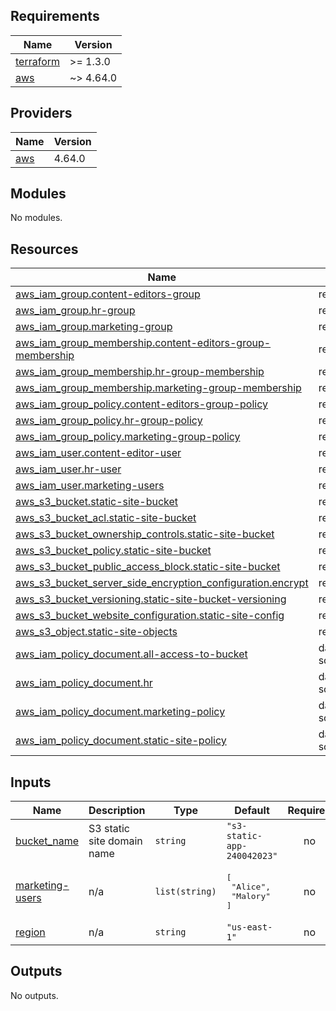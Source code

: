 <!-- BEGINNING OF PRE-COMMIT-TERRAFORM DOCS HOOK -->
## Requirements

| Name | Version |
|------|---------|
| <a name="requirement_terraform"></a> [terraform](#requirement\_terraform) | >= 1.3.0 |
| <a name="requirement_aws"></a> [aws](#requirement\_aws) | ~> 4.64.0 |

## Providers

| Name | Version |
|------|---------|
| <a name="provider_aws"></a> [aws](#provider\_aws) | 4.64.0 |

## Modules

No modules.

## Resources

| Name | Type |
|------|------|
| [aws_iam_group.content-editors-group](https://registry.terraform.io/providers/hashicorp/aws/latest/docs/resources/iam_group) | resource |
| [aws_iam_group.hr-group](https://registry.terraform.io/providers/hashicorp/aws/latest/docs/resources/iam_group) | resource |
| [aws_iam_group.marketing-group](https://registry.terraform.io/providers/hashicorp/aws/latest/docs/resources/iam_group) | resource |
| [aws_iam_group_membership.content-editors-group-membership](https://registry.terraform.io/providers/hashicorp/aws/latest/docs/resources/iam_group_membership) | resource |
| [aws_iam_group_membership.hr-group-membership](https://registry.terraform.io/providers/hashicorp/aws/latest/docs/resources/iam_group_membership) | resource |
| [aws_iam_group_membership.marketing-group-membership](https://registry.terraform.io/providers/hashicorp/aws/latest/docs/resources/iam_group_membership) | resource |
| [aws_iam_group_policy.content-editors-group-policy](https://registry.terraform.io/providers/hashicorp/aws/latest/docs/resources/iam_group_policy) | resource |
| [aws_iam_group_policy.hr-group-policy](https://registry.terraform.io/providers/hashicorp/aws/latest/docs/resources/iam_group_policy) | resource |
| [aws_iam_group_policy.marketing-group-policy](https://registry.terraform.io/providers/hashicorp/aws/latest/docs/resources/iam_group_policy) | resource |
| [aws_iam_user.content-editor-user](https://registry.terraform.io/providers/hashicorp/aws/latest/docs/resources/iam_user) | resource |
| [aws_iam_user.hr-user](https://registry.terraform.io/providers/hashicorp/aws/latest/docs/resources/iam_user) | resource |
| [aws_iam_user.marketing-users](https://registry.terraform.io/providers/hashicorp/aws/latest/docs/resources/iam_user) | resource |
| [aws_s3_bucket.static-site-bucket](https://registry.terraform.io/providers/hashicorp/aws/latest/docs/resources/s3_bucket) | resource |
| [aws_s3_bucket_acl.static-site-bucket](https://registry.terraform.io/providers/hashicorp/aws/latest/docs/resources/s3_bucket_acl) | resource |
| [aws_s3_bucket_ownership_controls.static-site-bucket](https://registry.terraform.io/providers/hashicorp/aws/latest/docs/resources/s3_bucket_ownership_controls) | resource |
| [aws_s3_bucket_policy.static-site-bucket](https://registry.terraform.io/providers/hashicorp/aws/latest/docs/resources/s3_bucket_policy) | resource |
| [aws_s3_bucket_public_access_block.static-site-bucket](https://registry.terraform.io/providers/hashicorp/aws/latest/docs/resources/s3_bucket_public_access_block) | resource |
| [aws_s3_bucket_server_side_encryption_configuration.encrypt](https://registry.terraform.io/providers/hashicorp/aws/latest/docs/resources/s3_bucket_server_side_encryption_configuration) | resource |
| [aws_s3_bucket_versioning.static-site-bucket-versioning](https://registry.terraform.io/providers/hashicorp/aws/latest/docs/resources/s3_bucket_versioning) | resource |
| [aws_s3_bucket_website_configuration.static-site-config](https://registry.terraform.io/providers/hashicorp/aws/latest/docs/resources/s3_bucket_website_configuration) | resource |
| [aws_s3_object.static-site-objects](https://registry.terraform.io/providers/hashicorp/aws/latest/docs/resources/s3_object) | resource |
| [aws_iam_policy_document.all-access-to-bucket](https://registry.terraform.io/providers/hashicorp/aws/latest/docs/data-sources/iam_policy_document) | data source |
| [aws_iam_policy_document.hr](https://registry.terraform.io/providers/hashicorp/aws/latest/docs/data-sources/iam_policy_document) | data source |
| [aws_iam_policy_document.marketing-policy](https://registry.terraform.io/providers/hashicorp/aws/latest/docs/data-sources/iam_policy_document) | data source |
| [aws_iam_policy_document.static-site-policy](https://registry.terraform.io/providers/hashicorp/aws/latest/docs/data-sources/iam_policy_document) | data source |

## Inputs

| Name | Description | Type | Default | Required |
|------|-------------|------|---------|:--------:|
| <a name="input_bucket_name"></a> [bucket\_name](#input\_bucket\_name) | S3 static site domain name | `string` | `"s3-static-app-240042023"` | no |
| <a name="input_marketing-users"></a> [marketing-users](#input\_marketing-users) | n/a | `list(string)` | <pre>[<br>  "Alice",<br>  "Malory"<br>]</pre> | no |
| <a name="input_region"></a> [region](#input\_region) | n/a | `string` | `"us-east-1"` | no |

## Outputs

No outputs.
<!-- END OF PRE-COMMIT-TERRAFORM DOCS HOOK -->
